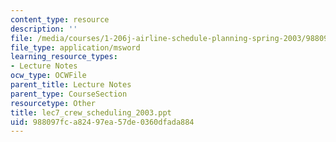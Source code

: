 ```yaml
---
content_type: resource
description: ''
file: /media/courses/1-206j-airline-schedule-planning-spring-2003/988097fca82497ea57de0360dfada884_lec7_crew_scheduling_2003.ppt
file_type: application/msword
learning_resource_types:
- Lecture Notes
ocw_type: OCWFile
parent_title: Lecture Notes
parent_type: CourseSection
resourcetype: Other
title: lec7_crew_scheduling_2003.ppt
uid: 988097fc-a824-97ea-57de-0360dfada884
---
```

